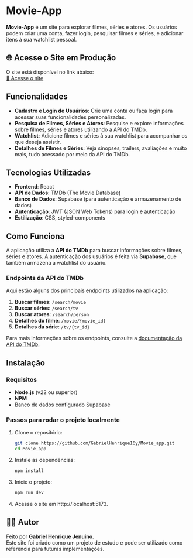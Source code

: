 # Movie-App

**Movie-App** é um site para explorar filmes, séries e atores. Os usuários podem criar uma conta, fazer login, pesquisar filmes e séries, e adicionar itens à sua watchlist pessoal.

## 🌐 Acesse o Site em Produção

O site está disponível no link abaixo:  
[🔗 Acesse o site](https://movie-app-delta-tan.vercel.app/)


## Funcionalidades

- **Cadastro e Login de Usuários**: Crie uma conta ou faça login para acessar suas funcionalidades personalizadas.
- **Pesquisa de Filmes, Séries e Atores**: Pesquise e explore informações sobre filmes, séries e atores utilizando a API do TMDb.
- **Watchlist**: Adicione filmes e séries à sua watchlist para acompanhar os que deseja assistir.
- **Detalhes de Filmes e Séries**: Veja sinopses, trailers, avaliações e muito mais, tudo acessado por meio da API do TMDb.

## Tecnologias Utilizadas

- **Frontend**: React
- **API de Dados**: TMDb (The Movie Database)
- **Banco de Dados**: Supabase (para autenticação e armazenamento de dados)
- **Autenticação**: JWT (JSON Web Tokens) para login e autenticação
- **Estilização**: CSS, styled-components

## Como Funciona

A aplicação utiliza a **API do TMDb** para buscar informações sobre filmes, séries e atores. A autenticação dos usuários é feita via **Supabase**, que também armazena a watchlist do usuário.

### Endpoints da API do TMDb

Aqui estão alguns dos principais endpoints utilizados na aplicação:

1. **Buscar filmes**: `/search/movie`
2. **Buscar séries**: `/search/tv`
3. **Buscar atores**: `/search/person`
4. **Detalhes do filme**: `/movie/{movie_id}`
5. **Detalhes da série**: `/tv/{tv_id}`

Para mais informações sobre os endpoints, consulte a [documentação da API do TMDb](https://www.themoviedb.org/documentation/api).

## Instalação

### Requisitos

- **Node.js** (v22 ou superior)
- **NPM**
- Banco de dados configurado Supabase

### Passos para rodar o projeto localmente

1. Clone o repositório:

    ```sh
   git clone https://github.com/GabrielHenrique16y/Movie_app.git
   cd Movie_app
    ```

2. Instale as dependências:

    ```sh
    npm install
    ```

3. Inicie o projeto:

    ```sh
    npm run dev
    ```

4. Acesse o site em http://localhost:5173.

## 🙋‍♂️ Autor

Feito por **Gabriel Henrique Jenuino**.  
Este site foi criado como um projeto de estudo e pode ser utilizado como referência para futuras implementações.
